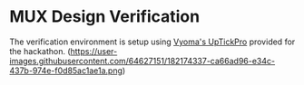 # MUX Design Verification

The verification environment is setup using [Vyoma's UpTickPro](https://vyomasystems.com) provided for the hackathon.
(https://user-images.githubusercontent.com/64627151/182174337-ca66ad96-e34c-437b-974e-f0d85ac1ae1a.png)
